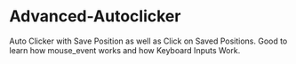# Advanced-Autoclicker

Auto Clicker with Save Position as well as Click on Saved Positions. Good to learn how mouse_event works and how Keyboard Inputs Work.
